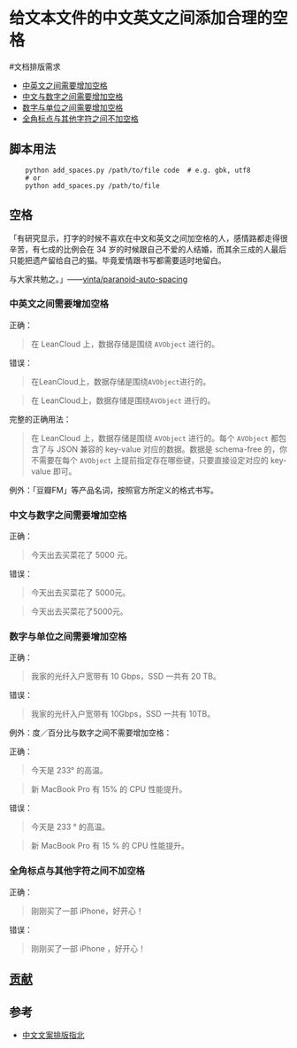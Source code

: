 给文本文件的中文英文之间添加合理的空格
==================================================

#文档排版需求

  - [中英文之间需要增加空格](#中英文之间需要增加空格)
  - [中文与数字之间需要增加空格](#中文与数字之间需要增加空格)
  - [数字与单位之间需要增加空格](#数字与单位之间需要增加空格)
  - [全角标点与其他字符之间不加空格](#全角标点与其他字符之间不加空格)

## 脚本用法

```
	python add_spaces.py /path/to/file code  # e.g. gbk, utf8
	# or
	python add_spaces.py /path/to/file
```

## 空格

「有研究显示，打字的时候不喜欢在中文和英文之间加空格的人，感情路都走得很辛苦，有七成的比例会在 34 岁的时候跟自己不爱的人结婚，而其余三成的人最后只能把遗产留给自己的猫。毕竟爱情跟书写都需要适时地留白。

与大家共勉之。」——[vinta/paranoid-auto-spacing](https://github.com/vinta/pangu.js)

### 中英文之间需要增加空格

正确：

> 在 LeanCloud 上，数据存储是围绕 `AVObject` 进行的。

错误：

> 在LeanCloud上，数据存储是围绕`AVObject`进行的。

> 在 LeanCloud上，数据存储是围绕`AVObject` 进行的。

完整的正确用法：

> 在 LeanCloud 上，数据存储是围绕 `AVObject` 进行的。每个 `AVObject` 都包含了与 JSON 兼容的 key-value 对应的数据。数据是 schema-free 的，你不需要在每个 `AVObject` 上提前指定存在哪些键，只要直接设定对应的 key-value 即可。

例外：「豆瓣FM」等产品名词，按照官方所定义的格式书写。

### 中文与数字之间需要增加空格

正确：

> 今天出去买菜花了 5000 元。

错误：

> 今天出去买菜花了 5000元。

> 今天出去买菜花了5000元。

### 数字与单位之间需要增加空格

正确：

> 我家的光纤入户宽带有 10 Gbps，SSD 一共有 20 TB。

错误：

> 我家的光纤入户宽带有 10Gbps，SSD 一共有 10TB。

例外：度／百分比与数字之间不需要增加空格：

正确：

> 今天是 233° 的高温。

> 新 MacBook Pro 有 15% 的 CPU 性能提升。

错误：

> 今天是 233 ° 的高温。

> 新 MacBook Pro 有 15 % 的 CPU 性能提升。

### 全角标点与其他字符之间不加空格

正确：

> 刚刚买了一部 iPhone，好开心！

错误：

> 刚刚买了一部 iPhone ，好开心！

## [贡献](https://github.com/robot527/add-spaces/blob/master/Contributing.md)

## 参考

- [中文文案排版指北](https://github.com/LCTT/TranslateProject/blob/master/%E4%B8%AD%E6%96%87%E6%8E%92%E7%89%88%E6%8C%87%E5%8C%97.md#%E4%B8%AD%E8%8B%B1%E6%96%87%E4%B9%8B%E9%97%B4%E9%9C%80%E8%A6%81%E5%A2%9E%E5%8A%A0%E7%A9%BA%E6%A0%BC)
